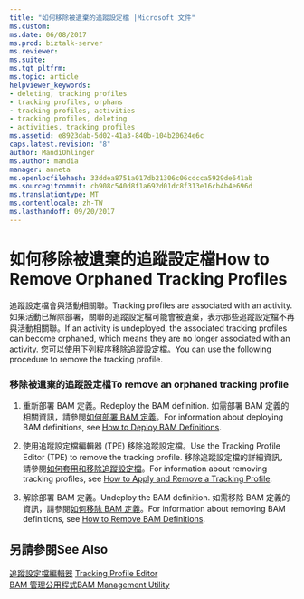 ```yaml
---
title: "如何移除被遺棄的追蹤設定檔 |Microsoft 文件"
ms.custom: 
ms.date: 06/08/2017
ms.prod: biztalk-server
ms.reviewer: 
ms.suite: 
ms.tgt_pltfrm: 
ms.topic: article
helpviewer_keywords:
- deleting, tracking profiles
- tracking profiles, orphans
- tracking profiles, activities
- tracking profiles, deleting
- activities, tracking profiles
ms.assetid: e8923dab-5d02-41a3-840b-104b20624e6c
caps.latest.revision: "8"
author: MandiOhlinger
ms.author: mandia
manager: anneta
ms.openlocfilehash: 33ddea8751a017db21306c06cdcca5929de641ab
ms.sourcegitcommit: cb908c540d8f1a692d01dc8f313e16cb4b4e696d
ms.translationtype: MT
ms.contentlocale: zh-TW
ms.lasthandoff: 09/20/2017
---
```

# <a name="how-to-remove-orphaned-tracking-profiles"></a><span data-ttu-id="59f22-102">如何移除被遺棄的追蹤設定檔</span><span class="sxs-lookup"><span data-stu-id="59f22-102">How to Remove Orphaned Tracking Profiles</span></span>
<span data-ttu-id="59f22-103">追蹤設定檔會與活動相關聯。</span><span class="sxs-lookup"><span data-stu-id="59f22-103">Tracking profiles are associated with an activity.</span></span> <span data-ttu-id="59f22-104">如果活動已解除部署，關聯的追蹤設定檔可能會被遺棄，表示那些追蹤設定檔不再與活動相關聯。</span><span class="sxs-lookup"><span data-stu-id="59f22-104">If an activity is undeployed, the associated tracking profiles can become orphaned, which means they are no longer associated with an activity.</span></span> <span data-ttu-id="59f22-105">您可以使用下列程序移除追蹤設定檔。</span><span class="sxs-lookup"><span data-stu-id="59f22-105">You can use the following procedure to remove the tracking profile.</span></span>  
  
### <a name="to-remove-an-orphaned-tracking-profile"></a><span data-ttu-id="59f22-106">移除被遺棄的追蹤設定檔</span><span class="sxs-lookup"><span data-stu-id="59f22-106">To remove an orphaned tracking profile</span></span>  
  
1.  <span data-ttu-id="59f22-107">重新部署 BAM 定義。</span><span class="sxs-lookup"><span data-stu-id="59f22-107">Redeploy the BAM definition.</span></span> <span data-ttu-id="59f22-108">如需部署 BAM 定義的相關資訊，請參閱[如何部署 BAM 定義](../core/how-to-deploy-bam-definitions.md)。</span><span class="sxs-lookup"><span data-stu-id="59f22-108">For information about deploying BAM definitions, see [How to Deploy BAM Definitions](../core/how-to-deploy-bam-definitions.md).</span></span>  
  
2.  <span data-ttu-id="59f22-109">使用追蹤設定檔編輯器 (TPE) 移除追蹤設定檔。</span><span class="sxs-lookup"><span data-stu-id="59f22-109">Use the Tracking Profile Editor (TPE) to remove the tracking profile.</span></span> <span data-ttu-id="59f22-110">移除追蹤設定檔的詳細資訊，請參閱[如何套用和移除追蹤設定檔](../core/how-to-apply-and-remove-a-tracking-profile.md)。</span><span class="sxs-lookup"><span data-stu-id="59f22-110">For information about removing tracking profiles, see [How to Apply and Remove a Tracking Profile](../core/how-to-apply-and-remove-a-tracking-profile.md).</span></span>  
  
3.  <span data-ttu-id="59f22-111">解除部署 BAM 定義。</span><span class="sxs-lookup"><span data-stu-id="59f22-111">Undeploy the BAM definition.</span></span> <span data-ttu-id="59f22-112">如需移除 BAM 定義的資訊，請參閱[如何移除 BAM 定義](../core/how-to-remove-bam-definitions.md)。</span><span class="sxs-lookup"><span data-stu-id="59f22-112">For information about removing BAM definitions, see [How to Remove BAM Definitions](../core/how-to-remove-bam-definitions.md).</span></span>  
  
## <a name="see-also"></a><span data-ttu-id="59f22-113">另請參閱</span><span class="sxs-lookup"><span data-stu-id="59f22-113">See Also</span></span>  
 <span data-ttu-id="59f22-114">[追蹤設定檔編輯器](../core/tracking-profile-editor.md) </span><span class="sxs-lookup"><span data-stu-id="59f22-114">[Tracking Profile Editor](../core/tracking-profile-editor.md) </span></span>  
 [<span data-ttu-id="59f22-115">BAM 管理公用程式</span><span class="sxs-lookup"><span data-stu-id="59f22-115">BAM Management Utility</span></span>](../core/bam-management-utility.md)